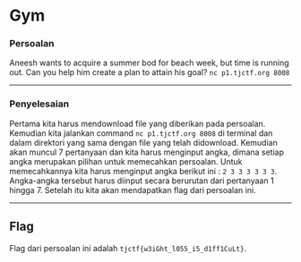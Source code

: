 # Gym

### Persoalan
Aneesh wants to acquire a summer bod for beach week, but time is running out. Can you help him create a plan to attain his goal? 
`nc p1.tjctf.org 8008`
___________________________________
### Penyelesaian
Pertama kita harus mendownload file yang diberikan pada persoalan. Kemudian kita jalankan command `nc p1.tjctf.org 8008` di terminal dan dalam direktori yang sama dengan file yang telah didownload. Kemudian akan muncul 7 pertanyaan dan kita harus menginput angka, dimana setiap angka merupakan pilihan untuk memecahkan persoalan. Untuk memecahkannya kita harus menginput angka berikut ini : ` 2 3 3 3 3 3 3 `. Angka-angka tersebut harus diinput secara berurutan dari pertanyaan 1 hingga 7. Setelah itu kita akan mendapatkan flag dari persoalan ini.
____________________________________
## Flag
Flag dari persoalan ini adalah `tjctf{w3iGht_l055_i5_d1ff1CuLt}`.


